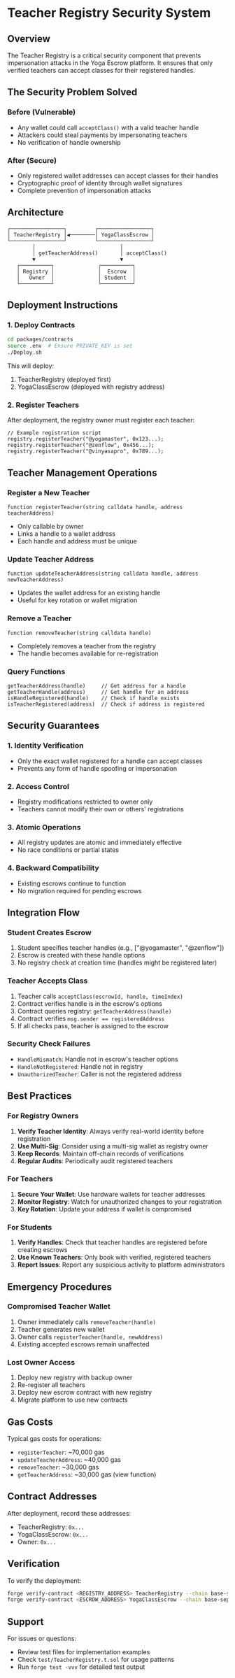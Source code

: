 # Teacher Registry Security System

## Overview

The Teacher Registry is a critical security component that prevents impersonation attacks in the Yoga Escrow platform. It ensures that only verified teachers can accept classes for their registered handles.

## The Security Problem Solved

### Before (Vulnerable)
- Any wallet could call `acceptClass()` with a valid teacher handle
- Attackers could steal payments by impersonating teachers
- No verification of handle ownership

### After (Secure)
- Only registered wallet addresses can accept classes for their handles
- Cryptographic proof of identity through wallet signatures
- Complete prevention of impersonation attacks

## Architecture

```
┌─────────────────┐         ┌─────────────────┐
│ TeacherRegistry │◀────────│ YogaClassEscrow │
└─────────────────┘         └─────────────────┘
        │                           │
        │ getTeacherAddress()       │ acceptClass()
        ▼                           ▼
   ┌──────────┐              ┌──────────┐
   │ Registry │              │  Escrow  │
   │   Owner  │              │ Student  │
   └──────────┘              └──────────┘
```

## Deployment Instructions

### 1. Deploy Contracts

```bash
cd packages/contracts
source .env  # Ensure PRIVATE_KEY is set
./Deploy.sh
```

This will deploy:
1. TeacherRegistry (deployed first)
2. YogaClassEscrow (deployed with registry address)

### 2. Register Teachers

After deployment, the registry owner must register each teacher:

```solidity
// Example registration script
registry.registerTeacher("@yogamaster", 0x123...);
registry.registerTeacher("@zenflow", 0x456...);
registry.registerTeacher("@vinyasapro", 0x789...);
```

## Teacher Management Operations

### Register a New Teacher
```solidity
function registerTeacher(string calldata handle, address teacherAddress)
```
- Only callable by owner
- Links a handle to a wallet address
- Each handle and address must be unique

### Update Teacher Address
```solidity
function updateTeacherAddress(string calldata handle, address newTeacherAddress)
```
- Updates the wallet address for an existing handle
- Useful for key rotation or wallet migration

### Remove a Teacher
```solidity
function removeTeacher(string calldata handle)
```
- Completely removes a teacher from the registry
- The handle becomes available for re-registration

### Query Functions
```solidity
getTeacherAddress(handle)     // Get address for a handle
getTeacherHandle(address)     // Get handle for an address  
isHandleRegistered(handle)    // Check if handle exists
isTeacherRegistered(address)  // Check if address is registered
```

## Security Guarantees

### 1. Identity Verification
- Only the exact wallet registered for a handle can accept classes
- Prevents any form of handle spoofing or impersonation

### 2. Access Control
- Registry modifications restricted to owner only
- Teachers cannot modify their own or others' registrations

### 3. Atomic Operations
- All registry updates are atomic and immediately effective
- No race conditions or partial states

### 4. Backward Compatibility
- Existing escrows continue to function
- No migration required for pending escrows

## Integration Flow

### Student Creates Escrow
1. Student specifies teacher handles (e.g., ["@yogamaster", "@zenflow"])
2. Escrow is created with these handle options
3. No registry check at creation time (handles might be registered later)

### Teacher Accepts Class
1. Teacher calls `acceptClass(escrowId, handle, timeIndex)`
2. Contract verifies handle is in the escrow's options
3. Contract queries registry: `getTeacherAddress(handle)`
4. Contract verifies `msg.sender == registeredAddress`
5. If all checks pass, teacher is assigned to the escrow

### Security Check Failures
- `HandleMismatch`: Handle not in escrow's teacher options
- `HandleNotRegistered`: Handle not in registry
- `UnauthorizedTeacher`: Caller is not the registered address

## Best Practices

### For Registry Owners
1. **Verify Teacher Identity**: Always verify real-world identity before registration
2. **Use Multi-Sig**: Consider using a multi-sig wallet as registry owner
3. **Keep Records**: Maintain off-chain records of verifications
4. **Regular Audits**: Periodically audit registered teachers

### For Teachers
1. **Secure Your Wallet**: Use hardware wallets for teacher addresses
2. **Monitor Registry**: Watch for unauthorized changes to your registration
3. **Key Rotation**: Update your address if wallet is compromised

### For Students
1. **Verify Handles**: Check that teacher handles are registered before creating escrows
2. **Use Known Teachers**: Only book with verified, registered teachers
3. **Report Issues**: Report any suspicious activity to platform administrators

## Emergency Procedures

### Compromised Teacher Wallet
1. Owner immediately calls `removeTeacher(handle)` 
2. Teacher generates new wallet
3. Owner calls `registerTeacher(handle, newAddress)`
4. Existing accepted escrows remain unaffected

### Lost Owner Access
1. Deploy new registry with backup owner
2. Re-register all teachers
3. Deploy new escrow contract with new registry
4. Migrate platform to use new contracts

## Gas Costs

Typical gas costs for operations:
- `registerTeacher`: ~70,000 gas
- `updateTeacherAddress`: ~40,000 gas  
- `removeTeacher`: ~30,000 gas
- `getTeacherAddress`: ~30,000 gas (view function)

## Contract Addresses

After deployment, record these addresses:
- TeacherRegistry: `0x...`
- YogaClassEscrow: `0x...`
- Owner: `0x...`

## Verification

To verify the deployment:
```bash
forge verify-contract <REGISTRY_ADDRESS> TeacherRegistry --chain base-sepolia
forge verify-contract <ESCROW_ADDRESS> YogaClassEscrow --chain base-sepolia
```

## Support

For issues or questions:
- Review test files for implementation examples
- Check `test/TeacherRegistry.t.sol` for usage patterns
- Run `forge test -vvv` for detailed test output